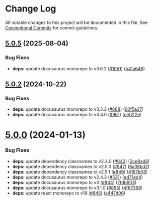 # Change Log

All notable changes to this project will be documented in this file.
See [Conventional Commits](https://conventionalcommits.org) for commit guidelines.

## [5.0.5](https://github.com/juanri0s/fast-csv/compare/v5.0.2...v5.0.5) (2025-08-04)

### Bug Fixes

- **deps:** update docusaurus monorepo to v3.6.2 ([#1051](https://github.com/juanri0s/fast-csv/issues/1051)) ([b41a649](https://github.com/juanri0s/fast-csv/commit/b41a64991cf0dd0102ad16b8f05f4e89c397f021))

## [5.0.2](https://github.com/C2FO/fast-csv/compare/v5.0.1...v5.0.2) (2024-10-22)

### Bug Fixes

- **deps:** update docusaurus monorepo to v3.3.2 ([#888](https://github.com/C2FO/fast-csv/issues/888)) ([60f5e27](https://github.com/C2FO/fast-csv/commit/60f5e2759f8d4455dd39745aab88a6eb6f97e83d))
- **deps:** update docusaurus monorepo to v3.4.0 ([#961](https://github.com/C2FO/fast-csv/issues/961)) ([cef2f2e](https://github.com/C2FO/fast-csv/commit/cef2f2ece4612db7d52bac8bbc34dd181c2b19c0))

# [5.0.0](https://github.com/C2FO/fast-csv/compare/v4.3.6...v5.0.0) (2024-01-13)

### Bug Fixes

- **deps:** update dependency classnames to v2.4.0 ([#642](https://github.com/C2FO/fast-csv/issues/642)) ([3ce8ad8](https://github.com/C2FO/fast-csv/commit/3ce8ad8b57a84e6b00630c0ca82c987de157d248))
- **deps:** update dependency classnames to v2.5.0 ([#847](https://github.com/C2FO/fast-csv/issues/847)) ([8a38bd2](https://github.com/C2FO/fast-csv/commit/8a38bd275fb53f07a0b2bba99652219f6b660809))
- **deps:** update dependency classnames to v2.5.1 ([#849](https://github.com/C2FO/fast-csv/issues/849)) ([4187b08](https://github.com/C2FO/fast-csv/commit/4187b08b4d66822b84c92bd60c18893ce5893403))
- **deps:** update docusaurus monorepo to v2.4.3 ([#531](https://github.com/C2FO/fast-csv/issues/531)) ([ed71ed4](https://github.com/C2FO/fast-csv/commit/ed71ed4ec7f3ce69dbe3ec174ac9e9170f154712))
- **deps:** update docusaurus monorepo to v3 ([#844](https://github.com/C2FO/fast-csv/issues/844)) ([7fdb903](https://github.com/C2FO/fast-csv/commit/7fdb9032b8a67fd1443c56da36ceb72ddf8c9e94))
- **deps:** update docusaurus monorepo to v3.1.0 ([#855](https://github.com/C2FO/fast-csv/issues/855)) ([4f67398](https://github.com/C2FO/fast-csv/commit/4f673981120e46a3616ca39f12596f85fe3a0275))
- **deps:** update react monorepo to v18 ([#845](https://github.com/C2FO/fast-csv/issues/845)) ([a447d06](https://github.com/C2FO/fast-csv/commit/a447d0686cebc7f1a2db157166cfe77ffe52523d))

